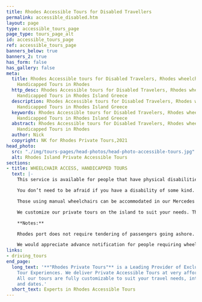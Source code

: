 ```yaml
---
title: Rhodes Accessible Tours for Disabled Travellers
permalink: accessible_disabled.htm
layout: page
type: accessible_tours_page
page_type: tours_page_alt
id: accessible_tours_page
ref: accessible_tours_page
banners_below: true
banners_2: true
has_form: false
has_gallery: false
meta:
  title: Rhodes Accessible tours for Disabled Travelers, Rhodes wheelchair access,
    Handicapped Tours in Rhodes
  http_desc: Rhodes Accessible tours for Disabled Travelers, Rhodes wheelchair access,
    Handicapped Tours in Rhodes Island Greece
  description: Rhodes Accessible tours for Disabled Travelers, Rhodes wheelchair access,
    Handicapped Tours in Rhodes Island Greece
  keywords: Rhodes Accessible tours for Disabled Travelers, Rhodes wheelchair access,
    Handicapped Tours in Rhodes Island Greece
  abstract: Rhodes Accessible tours for Disabled Travelers, Rhodes wheelchair access,
    Handicapped Tours in Rhodes
  author: Nick
  copyright: NK for Rhodes Private Tours,2021
head_photo:
  src: "./img/tours-pages/head-photos/head-photo-accessible-tours.jpg"
  alt: Rhodes Island Private Accessible Tours
sections:
- title: WHEELCHAIR ACCESS, HANDICAPPED TOURS
  text: |-
    This service is available for people that have physical disabilities or those that have a particular dislike of high climbs and long walks.

    You don’t need to be afraid if you have a disability of some kind. If you use a wheelchair or any other physical mobility instrument, that’s no reason to have to be hampered by it when exploring this beautiful island and all its hidden treasures.

    Those using manual wheelchairs can be accommodated in our Mercedes Benz Sedans. These have a kerb high, which makes the transfer from a wheelchair much easier than other cars out there. Once you have successfully settled in the car, the wheelchair can be folded up and easily stored in the large trunk.

    We customize our private tours on the island to suit your needs. The walking time is minimal. We have instead opted for shorter walking tour options and longer accessible driving tours to make this as accessible for people as possible. This allows us to avoid obstructions and hindrances of all kinds, such as steep hills and cobblestones. Our associate tour drivers will also be available to assist you at all times.

    **Notes:**

    Rhodes port does not require tendering of passengers going ashore.

    We would appreciate advance notification for people requiring wheel-chair assistance, as we need to request permission to drive unto your ship and certain areas around the island.
links:
- driving_tours
end_page:
  long_text: '**"Rhodes Private Tours"** is a Leading Provider of Exclusive and Personalized
    Tour Experiences. We deliver Private Accessible Tours at very affordable rates
    All our tours are fully customizable to suit your travel needs, interests, schedules,
    and dates.'
  short_text: Experts in Rhodes Accessible Tours
---
```


